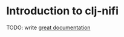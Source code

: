 # Introduction to clj-nifi

TODO: write [great documentation](http://jacobian.org/writing/what-to-write/)
